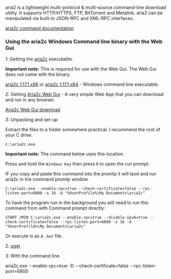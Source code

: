 
aria2 is a lightweight multi-protocol & multi-source command-line download utility. It supports HTTP/HTTPS, FTP, BitTorrent and Metalink. aria2 can be manipulated via built-in JSON-RPC and XML-RPC interfaces.

[aria2c command documentation](http://aria2.sourceforge.net/manual/en/html/aria2c.html)

### Using the aria2c Windows Command line binary with the Web Gui

1: Getting the [aria2c](http://aria2.sourceforge.net/) executable.

**Important note:** This is required for use with the Web Gui. The Web Gui does not come with the binary.

[aria2c 1.17.1 x86](http://sourceforge.net/projects/aria2/files/stable/aria2-1.17.1/aria2-1.17.1-win-32bit-build1.zip/download) or [aria2c 1.17.1 x64](http://sourceforge.net/projects/aria2/files/stable/aria2-1.17.1/aria2-1.17.1-win-64bit-build1.zip/download) - Windows command line executable. 

2: Getting [Aria2c Web Gui](https://github.com/ziahamza/webui-aria2/) - A very simple Web App that you can download and run in any browser.

[Aria2c Web Gui download](https://github.com/ziahamza/webui-aria2/archive/master.zip)

3: Unpacking and set-up


Extract the files to a folder somewhere practical. I recommend the root of your C drive.

~~~
C:\aria2c.exe
~~~

**Important note:** The command below uses this location.

Press and hold the `Windows Key` then press `R` to open the run prompt.

IF you copy and paste this command into the promtp it will laod and run aria2c in the command promtp window.

~~~
C:\aria2c.exe --enable-rpc=true --check-certificate=false --rpc-listen-port=6800 -x 16 -d "%UserProfile%\My Documents\aria2c"
~~~

To have the program run in the background you will need to run this command from with Command prompt directly:

~~~
START /MIN C:\aria2c.exe --enable-rpc=true --disable-ipv6=true --check-certificate=false --rpc-listen-port=6800 -x 16 -d "%UserProfile%\My Documents\aria2c"
~~~

Or execute is as a `.bat` file.

2: [uget](http://sourceforge.net/projects/urlget/files/latest/download?source=files)

3: With the command line.

aria2c.exe --enable-rpc=true -D --check-certificate=false --rpc-listen-port=6800